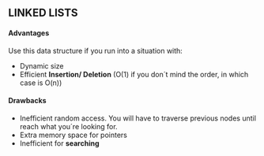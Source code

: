 ## **LINKED LISTS**

#### **Advantages**
Use this data structure if you run into a situation with:
- Dynamic size
- Efficient **Insertion/ Deletion** (O(1) if you don´t mind the order, in which case is O(n))

#### **Drawbacks**
- Inefficient random access. You will have to traverse previous nodes until reach what you´re looking for.
- Extra memory space for pointers
- Inefficient for **searching**
